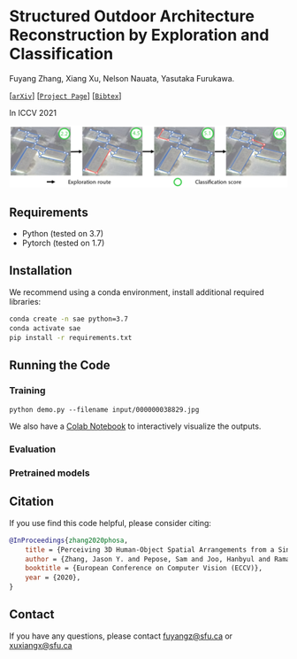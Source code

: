 # Structured Outdoor Architecture Reconstruction by Exploration and Classification

Fuyang Zhang, Xiang Xu, Nelson Nauata, Yasutaka Furukawa.


[[`arXiv`](xxx)]
[[`Project Page`](xxx)]
[[`Bibtex`](#Citing)]

In ICCV 2021

[<img src="images/teaser.png" width="2000">](xxx)

## Requirements
* Python (tested on 3.7)
* Pytorch (tested on 1.7)

## Installation

We recommend using a conda environment, install additional required libraries:

```bash
conda create -n sae python=3.7
conda activate sae
pip install -r requirements.txt
```


## Running the Code

### Training

```
python demo.py --filename input/000000038829.jpg
```

We also have a [Colab Notebook](https://colab.research.google.com/drive/1QIoL2g0jdt5E-vYKCIojkIz21j3jyEvo?usp=sharing)
to interactively visualize the outputs.

### Evaluation


### Pretrained models



## <a name="Citing"></a>Citation
If you use find this code helpful, please consider citing:
```BibTeX
@InProceedings{zhang2020phosa,
    title = {Perceiving 3D Human-Object Spatial Arrangements from a Single Image in the Wild},
    author = {Zhang, Jason Y. and Pepose, Sam and Joo, Hanbyul and Ramanan, Deva and Malik, Jitendra and Kanazawa, Angjoo},
    booktitle = {European Conference on Computer Vision (ECCV)},
    year = {2020},
}
```
## Contact
If you have any questions, please contact fuyangz@sfu.ca or xuxiangx@sfu.ca

